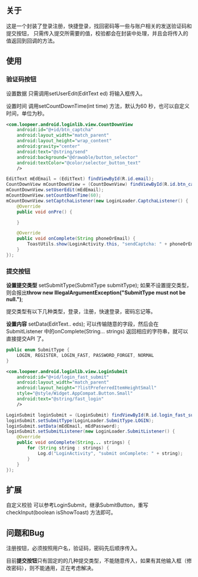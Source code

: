 ## 关于
这是一个封装了登录注册，快捷登录，找回密码等一些与账户相关的发送验证码和提交按钮，
只需传入提交所需要的值，校验都会在封装中处理，并且会将传入的值返回到回调的方法。

## 使用

### 验证码按钮

设置数据
只需调用setUserEdit(EditText ed) 将输入框传入。

设置时间
调用setCountDownTime(int time) 方法，默认为60 秒，也可以自定义时间，单位为秒。
```xml
<com.loopeer.android.loginlib.view.CountDownView
    android:id="@+id/btn_captcha"
    android:layout_width="match_parent"
    android:layout_height="wrap_content"
    android:gravity="center"
    android:text="@string/send"
    android:background="@drawable/button_selector"
    android:textColor="@color/selector_button_text"
    />
```

```java
EditText mEdEmail = (EditText) findViewById(R.id.email);
CountDownView mCountDownView = (CountDownView) findViewById(R.id.btn_captcha);
mCountDownView.setUserEdit(mEdEmail);
mCountDownView.setCountDownTime(60);
mCountDownView.setCaptchaListener(new LoginLoader.CaptchaListener() {
    @Override
    public void onPre() {

    }

    @Override
    public void onComplete(String phoneOrEmail) {
        ToastUtils.show(LoginActivity.this, "sendCaptcha: " + phoneOrEmail);
    }
});
```


### 提交按钮

**设置提交类型**
setSubmitType(SubmitType submitType);
如果不设置提交类型，则会报出**throw new IllegalArgumentException("SubmitType must not be null.")**;

提交类型有以下几种类型，登录，注册，快速登录，密码忘记等。

**设置内容**
setData(EditText.. eds);
可以传输随意的字段，然后会在SubmitListener 中的onComplete(String... strings) 返回相应的字符串，就可以直接提交API 了。


```java
public enum SubmitType {
    LOGIN, REGISTER, LOGIN_FAST, PASSWORD_FORGET, NORMAL
}
```

```xml
<com.loopeer.android.loginlib.view.LoginSubmit
    android:id="@+id/login_fast_submit"
    android:layout_width="match_parent"
    android:layout_height="?listPreferredItemHeightSmall"
    style="@style/Widget.AppCompat.Button.Small"
    android:text="@string/fast_login"
    />
```

```java
LoginSubmit loginSubmit = (LoginSubmit) findViewById(R.id.login_fast_submit);
loginSubmit.setSubmitType(LoginLoader.SubmitType.LOGIN);
loginSubmit.setData(mEdEmail, mEdPassword);
loginSubmit.setSubmitListener(new LoginLoader.SubmitListener() {
    @Override
    public void onComplete(String... strings) {
        for (String string : strings) {
            Log.d("LoginActivity", "submit onComplete: " + string);
        }
    }
});
```

## 扩展
自定义校验
可以参考LoginSubmit，继承SubmitButton，重写checkInput(boolean isShowToast) 方法即可。

## 问题和Bug
注册按钮，必须按照用户名，验证码，密码先后顺序传入。

目前**提交按钮**只有固定的的几种提交类型，不能随意传入，如果有其他输入框（修改密码），则不能通用，正在考虑解决。